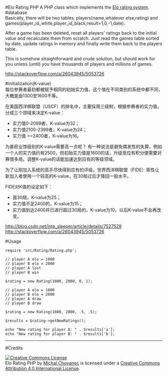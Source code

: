 #Elo Rating PHP
A PHP class which implements the [Elo rating system](http://en.wikipedia.org/wiki/Elo_rating_system).
#database    
Basically, there will be two tables: players(name,whatever else,rating) and games(player_id_white,player_id_black,result=1,0,-1,date).  

After a game has been deleted, reset all players' ratings back to the initial value and recalculate them from scratch. Just read the games table sorted by date, update ratings in memory and finally write them back to the players table.  

This is somehow straightforward and crude solution, but should work for you unless (until) you have thousands of players and millions of games.  

http://stackoverflow.com/a/26043945/5053726

#initialization(K-value)    
每位参赛者最初都被赋予相同的初始实力值，这个值在不同类别的系统中都不同，大概是由1300至1600不等。

在美国西洋棋联盟（USCF）的排名中，主要採用三级制，根据参赛者的实力值，分成三个领域来决定K-value：   
* 实力值0-2099者，K-value为32； 
* 实力值2100-2399者，K-value为24； 
* 实力值 >=2400者，K-value为16。 

为甚麽业馀级别的K-value需要高一点呢？ 
有一种说法是避免偶发性的失算，例如一个人的实力值约有2500，但初始实力值是1600的话，升级至应有积分便需要对赛很多局。调整K-value的话能加速达到应有的等级领域。  

为了让刚加入系统的高手尽快得到应有的评级，世界西洋棋联盟（FIDE）索性让新加入者使用一个较高的K-value，在30局过后才降回一般水平。

FIDE对K值的设定如下：  
* 首30局，K-value为25； 
* 实力值不足2400的，K-value为15； 
* 实力值到达2400并已进行超过30局的，K-value为10。以后K-value不会再改变。  

http://blog.csdn.net/inte_sleeper/article/details/7527529  
http://stackoverflow.com/a/26043945/5053726    


#Usage

    require 'src/Rating/Rating.php';

    // player A elo = 1000
    // player B elo = 2000
    // player A lost
    // player B win
    
    $rating = new Rating(1000, 2000, 0, 1);

    // player A elo = 1000
    // player B elo = 2000
    // player A draw
    // player B draw
    
    $rating = new Rating(1000, 2000, .5, .5);
    
    $results = $rating->getNewRatings();
    
    echo "New rating for player A: " . $results['a'];
    echo "New rating for player B: " . $results['b'];
    
---------------------------------------

#Credits
    
<a rel="license" href="http://creativecommons.org/licenses/by/4.0/"><img alt="Creative Commons License" style="border-width:0" src="https://i.creativecommons.org/l/by/4.0/80x15.png" /></a><br /><span xmlns:dct="http://purl.org/dc/terms/" property="dct:title">Elo Rating PHP</span> by <a xmlns:cc="http://creativecommons.org/ns#" href="http://michalchovanec.com" property="cc:attributionName" rel="cc:attributionURL">Michal Chovanec</a> is licensed under a <a rel="license" href="http://creativecommons.org/licenses/by/4.0/">Creative Commons Attribution 4.0 International License</a>.
